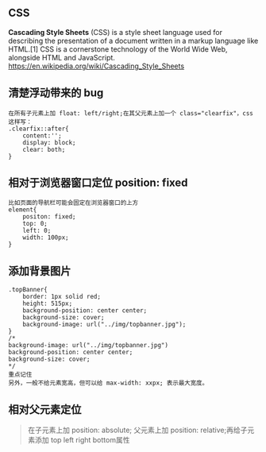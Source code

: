 ## CSS
**Cascading Style Sheets** (CSS) is a style sheet language used for describing the presentation of a document written in a markup language like HTML.[1] CSS is a cornerstone technology of the World Wide Web, alongside HTML and JavaScript.
https://en.wikipedia.org/wiki/Cascading_Style_Sheets

## 清楚浮动带来的 bug
```
在所有子元素上加 float: left/right;在其父元素上加一个 class="clearfix"，css 这样写：
.clearfix::after{
    content:'';
    display: block;
    clear: both;
}
```

## 相对于浏览器窗口定位 position: fixed
```
比如页面的导航栏可能会固定在浏览器窗口的上方
element{
    positon: fixed;
    top: 0;
    left: 0;
    width: 100px;
}   
```

## 添加背景图片
```
.topBanner{
    border: 1px solid red;
    height: 515px;
    background-position: center center;
    background-size: cover;
    background-image: url("../img/topbanner.jpg");
}
/*
background-image: url("../img/topbanner.jpg")
background-position: center center;
background-size: cover;
*/
重点记住
另外，一般不给元素宽高，但可以给 max-width: xxpx; 表示最大宽度。
```

## 相对父元素定位
>在子元素上加 position: absolute; 父元素上加 position: relative;再给子元素添加 top left right bottom属性
